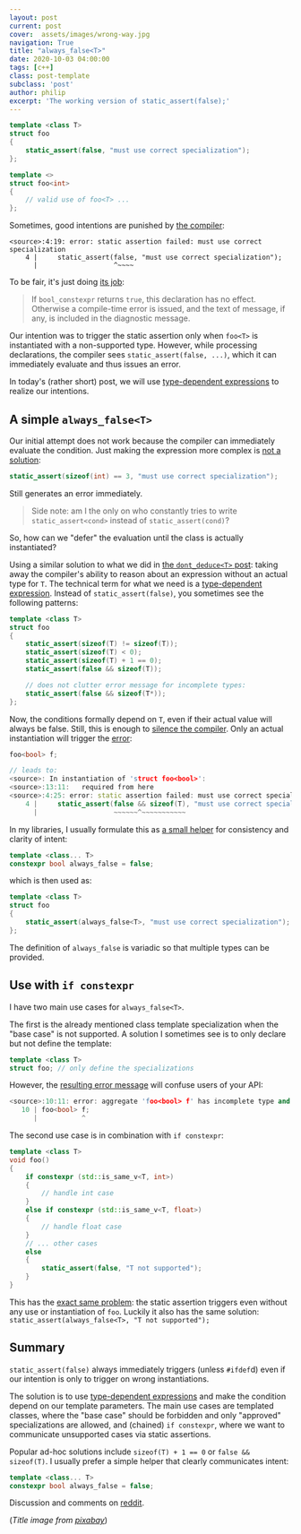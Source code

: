 ```yaml
---
layout: post
current: post
cover:  assets/images/wrong-way.jpg
navigation: True
title: "always_false<T>"
date: 2020-10-03 04:00:00
tags: [c++]
class: post-template
subclass: 'post'
author: philip
excerpt: 'The working version of static_assert(false);'
---
```


```cpp
template <class T>
struct foo
{
    static_assert(false, "must use correct specialization");
};

template <>
struct foo<int>
{
    // valid use of foo<T> ...
};
```

Sometimes, good intentions are punished by [the compiler](https://godbolt.org/z/YdK3vc):

```
<source>:4:19: error: static assertion failed: must use correct specialization
    4 |     static_assert(false, "must use correct specialization");
      |                   ^~~~~
```

To be fair, it's just doing [its job](https://en.cppreference.com/w/cpp/language/static_assert):

> If `bool_constexpr` returns `true`, this declaration has no effect. Otherwise a compile-time error is issued, and the text of message, if any, is included in the diagnostic message.

Our intention was to trigger the static assertion only when `foo<T>` is instantiated with a non-supported type.
However, while processing declarations, the compiler sees `static_assert(false, ...)`, which it can immediately evaluate and thus issues an error.

In today's (rather short) post, we will use [type-dependent expressions](https://en.cppreference.com/w/cpp/language/dependent_name#Type-dependent_expressions) to realize our intentions.


## A simple `always_false<T>`

Our initial attempt does not work because the compiler can immediately evaluate the condition.
Just making the expression more complex is [not a solution](https://godbolt.org/z/n1oMxa):

```cpp
static_assert(sizeof(int) == 3, "must use correct specialization");
```

Still generates an error immediately.

> Side note: am I the only on who constantly tries to write `static_assert<cond>` instead of `static_assert(cond)`?

So, how can we "defer" the evaluation until the class is actually instantiated?

Using a similar solution to what we did in [the `dont_deduce<T>` post](/blog/2020/09/26/dont-deduce): taking away the compiler's ability to reason about an expression without an actual type for `T`.
The technical term for what we need is a [type-dependent expression](https://en.cppreference.com/w/cpp/language/dependent_name#Type-dependent_expressions).
Instead of `static_assert(false)`, you sometimes see the following patterns:

```cpp
template <class T>
struct foo
{
    static_assert(sizeof(T) != sizeof(T));
    static_assert(sizeof(T) < 0);
    static_assert(sizeof(T) + 1 == 0);
    static_assert(false && sizeof(T));

    // does not clutter error message for incomplete types:
    static_assert(false && sizeof(T*));
};
```

Now, the conditions formally depend on `T`, even if their actual value will always be false.
Still, this is enough to [silence the compiler](https://godbolt.org/z/Eb3PTe).
Only an actual instantiation will trigger the [error](https://godbolt.org/z/jr3af8):

```cpp
foo<bool> f;

// leads to:
<source>: In instantiation of 'struct foo<bool>':
<source>:13:11:   required from here
<source>:4:25: error: static assertion failed: must use correct specialization
    4 |     static_assert(false && sizeof(T), "must use correct specialization");
      |                   ~~~~~~^~~~~~~~~~~~
```

In my libraries, I usually formulate this as [a small helper](https://godbolt.org/z/5nYhc6) for consistency and clarity of intent:

```cpp
template <class... T>
constexpr bool always_false = false;
```

which is then used as:

```cpp
template <class T>
struct foo
{
    static_assert(always_false<T>, "must use correct specialization");
};
```

The definition of `always_false` is variadic so that multiple types can be provided.


## Use with `if constexpr`

I have two main use cases for `always_false<T>`.

The first is the already mentioned class template specialization when the "base case" is not supported.
A solution I sometimes see is to only declare but not define the template:

```cpp
template <class T>
struct foo; // only define the specializations
```

However, the [resulting error message](https://godbolt.org/z/dT9EhE) will confuse users of your API:

```cpp
<source>:10:11: error: aggregate 'foo<bool> f' has incomplete type and cannot be defined
   10 | foo<bool> f;
      |           ^
```

The second use case is in combination with `if constexpr`:

```cpp
template <class T>
void foo()
{
    if constexpr (std::is_same_v<T, int>)
    {
        // handle int case
    }
    else if constexpr (std::is_same_v<T, float>)
    {
        // handle float case
    }
    // ... other cases
    else
    {
        static_assert(false, "T not supported");
    }
}
```

This has the [exact same problem](https://godbolt.org/z/51Gbde): the static assertion triggers even without any use or instantiation of `foo`.
Luckily it also has the same solution: `static_assert(always_false<T>, "T not supported");`


## Summary

`static_assert(false)` always immediately triggers (unless `#ifdef`d) even if our intention is only to trigger on wrong instantiations.

The solution is to use [type-dependent expressions](https://en.cppreference.com/w/cpp/language/dependent_name#Type-dependent_expressions) and make the condition depend on our template parameters.
The main use cases are templated classes, where the "base case" should be forbidden and only "approved" specializations are allowed, and (chained) `if constexpr`, where we want to communicate unsupported cases via static assertions.

Popular ad-hoc solutions include `sizeof(T) + 1 == 0` or `false && sizeof(T)`.
I usually prefer a simple helper that clearly communicates intent:

```cpp
template <class... T>
constexpr bool always_false = false;
```

Discussion and comments on [reddit](https://www.reddit.com/r/cpp/comments/j4gsj4/always_falset/).

(_Title image from [pixabay](https://pixabay.com/photos/sign-street-road-road-signs-2454791/)_)
